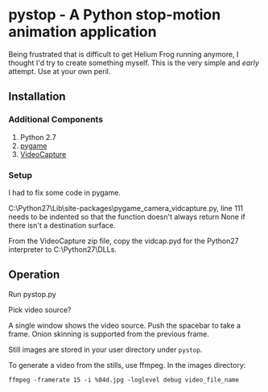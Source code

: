 pystop - A Python stop-motion animation application
===================================================

Being frustrated that is difficult to get Helium Frog running anymore, I 
thought I'd try to create something myself. This is the very simple and
*early* attempt. Use at your own peril.

Installation
------------

### Additional Components ###

1. Python 2.7
2. [pygame](http://www.pygame.org/download.shtml)
3. [VideoCapture](http://videocapture.sourceforge.net/)

### Setup ###

I had to fix some code in pygame.

C:\Python27\Lib\site-packages\pygame\_camera_vidcapture.py, line 111 needs to 
be indented so that the function doesn't always return None if there isn't
a destination surface.

From the VideoCapture zip file, copy the vidcap.pyd for the Python27 
interpreter to C:\Python27\DLLs.

Operation
---------

Run pystop.py

Pick video source?

A single window shows the video source. Push the spacebar to take a frame. 
Onion skinning is supported from the previous frame.

Still images are stored in your user directory under `pystop`.

To generate a video from the stills, use ffmpeg. In the images directory:

    ffmpeg -framerate 15 -i %04d.jpg -loglevel debug video_file_name


